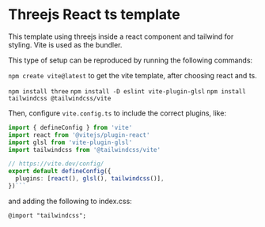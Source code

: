 # Threejs React ts template

This template using threejs inside a react component and tailwind for styling. Vite is used as the bundler.

This type of setup can be reproduced by running the following commands:

`npm create vite@latest`
to get the vite template, after choosing react and ts.

`npm install three`
`npm install -D eslint vite-plugin-glsl`
`npm install tailwindcss @tailwindcss/vite`

Then, configure `vite.config.ts` to include the correct plugins, like:
``` vite.config.ts
import { defineConfig } from 'vite'
import react from '@vitejs/plugin-react'
import glsl from 'vite-plugin-glsl'
import tailwindcss from '@tailwindcss/vite'

// https://vite.dev/config/
export default defineConfig({
  plugins: [react(), glsl(), tailwindcss()],
})```
```

and adding the following to index.css:

`@import "tailwindcss";`
